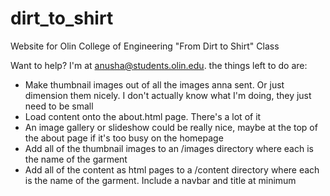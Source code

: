 # dirt_to_shirt
Website for Olin College of Engineering "From Dirt to Shirt" Class

Want to help?
I'm at anusha@students.olin.edu. the things left to do are:


- Make thumbnail images out of all the images anna sent. Or just dimension
them nicely. I don't actually know what I'm doing, they just need to be small
- Load content onto the about.html page. There's a lot of it
- An image gallery or slideshow could be really nice, maybe at the top of the 
about page if it's too busy on the homepage
- Add all of the thumbnail images to an /images directory where each is the
  name of the garment
- Add all of the content as html pages to a /content directory where each is 
  the name of the garment. Include a navbar and title at minimum

